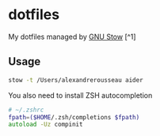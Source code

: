 # dotfiles

My dotfiles managed by [GNU Stow](https://www.gnu.org/software/stow/) [^1]

## Usage

```sh
stow -t /Users/alexandrerousseau aider
```

You also need to install ZSH autocompletion

```zsh
# ~/.zshrc
fpath=($HOME/.zsh/completions $fpath)
autoload -Uz compinit
```

